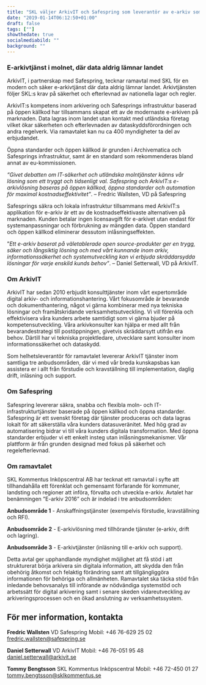 ```yaml
---
title: "SKL väljer ArkivIT och Safespring som leverantör av e-arkiv som tjänst"
date: "2019-01-14T06:12:50+01:00"
draft: false
tags: [""]
showthedate: true
socialmediabild: ""
background: ""
---
```

### E-arkivtjänst i molnet, där data aldrig lämnar landet
ArkivIT, i partnerskap med Safespring, tecknar ramavtal med SKL för en modern och säker e-arkivtjänst där data aldrig lämnar landet. Arkivtjänsten följer SKL:s krav på säkerhet och efterlevnad av nationella lagar och regler.

ArkivIT:s kompetens inom arkivering och Safesprings infrastruktur baserad på öppen källkod har tillsammans skapat ett av de modernaste e-arkiven på marknaden. Data lagras inom landet utan kontakt med utländska företag vilket ökar säkerheten och efterlevnaden av dataskyddsförordningen och andra regelverk. Via ramavtalet kan nu ca 400 myndigheter ta del av erbjudandet.

Öppna standarder och öppen källkod är grunden i Archivematica och Safesprings infrastruktur, samt är en standard som rekommenderas bland annat av eu-kommissionen.

*“Givet debatten om IT-säkerhet och utländska molntjänster känns vår lösning som ett tryggt och tidsenligt val. Safespring och ArkivIT:s e-arkivlösning baseras på öppen källkod, öppna standarder och automation för maximal kostnadseffektivitet”*.  – Fredric Wallsten, VD på Safespring

Safesprings säkra och lokala infrastruktur tillsammans med ArkivIT:s applikation för e-arkiv är ett av de kostnadseffektivaste alternativen på marknaden. Kunden betalar ingen licensavgift för e-arkivet utan endast för systemanpassningar och förbrukning av mängden data. Öppen standard och öppen källkod eliminerar dessutom inlåsningseffekten.

”*Ett e-arkiv baserat på väletablerade open source-produkter ger en trygg, säker och långsiktig lösning och med vårt kunnande inom arkiv, informationssäkerhet och systemutveckling kan vi erbjuda skräddarsydda lösningar för varje enskild kunds behov”*. – Daniel Setterwall, VD på ArkivIT.

### Om ArkivIT
ArkivIT har sedan 2010 erbjudit konsulttjänster inom vårt expertområde digital arkiv- och informationshantering. Vårt fokusområde är bevarande och dokumenthantering, något vi gärna kombinerar med nya tekniska lösningar och framåtskridande verksamhetsutveckling. Vi vill förenkla och effektivisera våra kunders arbete samtidigt som vi gärna bjuder på kompetensutveckling. Våra arkivkonsulter kan hjälpa er med allt från bevarandestrategi till postöppningen, givetvis skräddarsytt utifrån era behov. Därtill har vi tekniska projektledare, utvecklare samt konsulter inom informationssäkerhet och dataskydd.

Som helhetsleverantör för ramavtalet levererar ArkivIT tjänster inom samtliga tre anbudsområden, där vi med vår breda kunskapsbas kan assistera er i allt från förstudie och kravställning till implementation, daglig drift, inläsning och support.

### Om Safespring
Safespring levererar säkra, snabba och flexibla moln- och IT-infrastrukturtjänster baserade på öppen källkod och öppna standarder. Safespring är ett svenskt företag där tjänster produceras och data lagras lokalt för att säkerställa våra kunders datasuveränitet. Med hög grad av automatisering bidrar vi till våra kunders digitala transformation. Med öppna standarder erbjuder vi ett enkelt insteg utan inlåsningsmekanismer. Vår plattform är från grunden designad med fokus på säkerhet och regelefterlevnad.

### Om ramavtalet
SKL Kommentus Inköpscentral AB har tecknat ett ramavtal i syfte att tillhandahålla ett förenklat och gemensamt förfarande för kommuner, landsting och regioner att införa, förvalta och utveckla e-arkiv.  Avtalet har benämningen ”E-arkiv 2016” och är indelad i tre anbudsområden:

**Anbudsområde 1** - Anskaffningstjänster (exempelvis förstudie, kravställning och RFI).

**Anbudsområde 2** - E-arkivlösning med tillhörande tjänster (e-arkiv, drift och lagring).

**Anbudsområde 3** - E-arkivtjänster (inläsning till e-arkiv och support).

Detta avtal ger upphandlande myndighet möjlighet att få stöd i att strukturerat börja arkivera sin digitala information, att skydda den från obehörig åtkomst och felaktig förändring samt att tillgängliggöra informationen för behöriga och allmänheten. Ramavtalet ska täcka stöd från inledande behovsanalys till införande av nödvändiga systemstöd och arbetssätt för digital arkivering samt i senare skeden vidareutveckling av arkiveringsprocessen och en ökad anslutning av verksamhetssystem.

## För mer information, kontakta

**Fredric Wallsten**
VD Safespring
Mobil: +46 76-629 25 02
fredric.wallsten@safespring.se

**Daniel Setterwall**
VD ArkivIT
Mobil: +46 76-051 95 48
daniel.setterwall@arkivit.se

**Tommy Bengtsson**
SKL Kommentus Inköpscentral
Mobil: +46 72-450 01 27
tommy.bengtsson@sklkommentus.se
